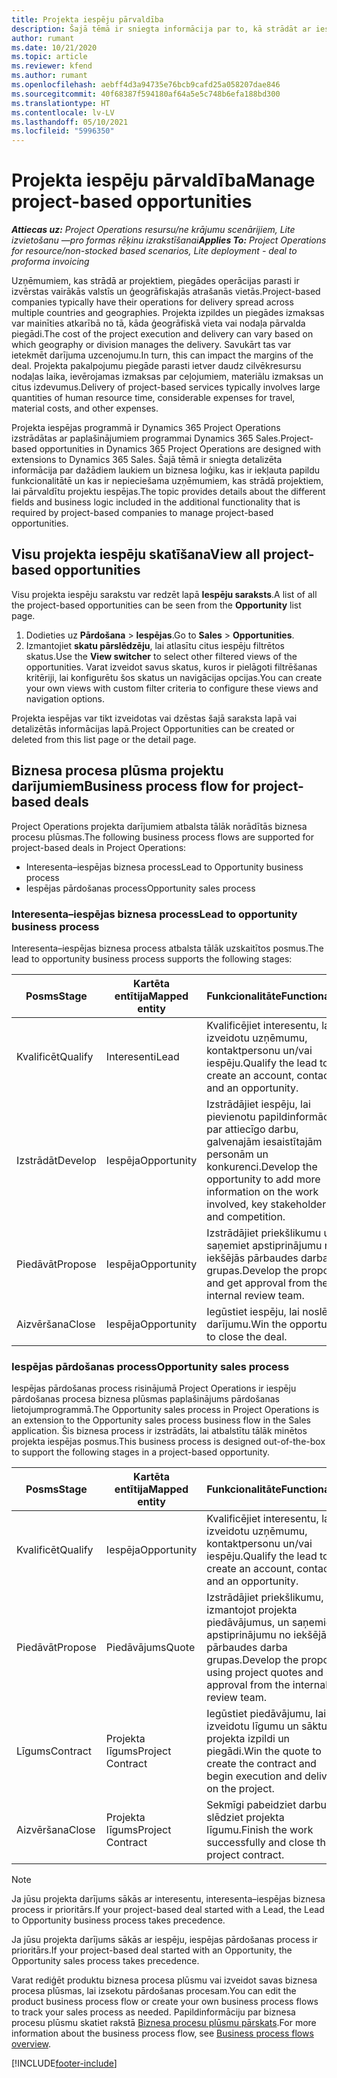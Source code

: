 ```yaml
---
title: Projekta iespēju pārvaldība
description: Šajā tēmā ir sniegta informācija par to, kā strādāt ar iespējām, kas ir saistītas ar projektiem.
author: rumant
ms.date: 10/21/2020
ms.topic: article
ms.reviewer: kfend
ms.author: rumant
ms.openlocfilehash: aebff4d3a94735e76bcb9cafd25a058207dae846
ms.sourcegitcommit: 40f68387f594180af64a5e5c748b6efa188bd300
ms.translationtype: HT
ms.contentlocale: lv-LV
ms.lasthandoff: 05/10/2021
ms.locfileid: "5996350"
---
```

# <a name="manage-project-based-opportunities"></a><span data-ttu-id="3eac4-103">Projekta iespēju pārvaldība</span><span class="sxs-lookup"><span data-stu-id="3eac4-103">Manage project-based opportunities</span></span>

<span data-ttu-id="3eac4-104">_**Attiecas uz:** Project Operations resursu/ne krājumu scenārijiem, Lite izvietošanu —pro formas rēķinu izrakstīšanai_</span><span class="sxs-lookup"><span data-stu-id="3eac4-104">_**Applies To:** Project Operations for resource/non-stocked based scenarios, Lite deployment - deal to proforma invoicing_</span></span>

<span data-ttu-id="3eac4-105">Uzņēmumiem, kas strādā ar projektiem, piegādes operācijas parasti ir izvērstas vairākās valstīs un ģeogrāfiskajās atrašanās vietās.</span><span class="sxs-lookup"><span data-stu-id="3eac4-105">Project-based companies typically have their operations for delivery spread across multiple countries and geographies.</span></span> <span data-ttu-id="3eac4-106">Projekta izpildes un piegādes izmaksas var mainīties atkarībā no tā, kāda ģeogrāfiskā vieta vai nodaļa pārvalda piegādi.</span><span class="sxs-lookup"><span data-stu-id="3eac4-106">The cost of the project execution and delivery can vary  based on which geography or division manages the delivery.</span></span> <span data-ttu-id="3eac4-107">Savukārt tas var ietekmēt darījuma uzcenojumu.</span><span class="sxs-lookup"><span data-stu-id="3eac4-107">In turn, this can impact the margins of the deal.</span></span> <span data-ttu-id="3eac4-108">Projekta pakalpojumu piegāde parasti ietver daudz cilvēkresursu nodaļas laika, ievērojamas izmaksas par ceļojumiem, materiālu izmaksas un citus izdevumus.</span><span class="sxs-lookup"><span data-stu-id="3eac4-108">Delivery of project-based services typically involves large quantities of human resource time, considerable expenses for travel, material costs, and other expenses.</span></span>

<span data-ttu-id="3eac4-109">Projekta iespējas programmā ir Dynamics 365 Project Operations izstrādātas ar paplašinājumiem programmai Dynamics 365 Sales.</span><span class="sxs-lookup"><span data-stu-id="3eac4-109">Project-based opportunities in Dynamics 365 Project Operations are designed with extensions to Dynamics 365 Sales.</span></span> <span data-ttu-id="3eac4-110">Šajā tēmā ir sniegta detalizēta informācija par dažādiem laukiem un biznesa loģiku, kas ir iekļauta papildu funkcionalitātē un kas ir nepieciešama uzņēmumiem, kas strādā projektiem, lai pārvaldītu projektu iespējas.</span><span class="sxs-lookup"><span data-stu-id="3eac4-110">The topic provides details about the different fields and business logic included in the additional functionality that is required by project-based companies to manage project-based opportunities.</span></span>

## <a name="view-all-project-based-opportunities"></a><span data-ttu-id="3eac4-111">Visu projekta iespēju skatīšana</span><span class="sxs-lookup"><span data-stu-id="3eac4-111">View all project-based opportunities</span></span>

<span data-ttu-id="3eac4-112">Visu projekta iespēju sarakstu var redzēt lapā **Iespēju saraksts**.</span><span class="sxs-lookup"><span data-stu-id="3eac4-112">A list of all the project-based opportunities can be seen from the **Opportunity** list page.</span></span> 

1. <span data-ttu-id="3eac4-113">Dodieties uz **Pārdošana** > **Iespējas**.</span><span class="sxs-lookup"><span data-stu-id="3eac4-113">Go to **Sales** > **Opportunities**.</span></span>
2. <span data-ttu-id="3eac4-114">Izmantojiet **skatu pārslēdzēju**, lai atlasītu citus iespēju filtrētos skatus.</span><span class="sxs-lookup"><span data-stu-id="3eac4-114">Use the **View switcher** to select other filtered views of the opportunities.</span></span> <span data-ttu-id="3eac4-115">Varat izveidot savus skatus, kuros ir pielāgoti filtrēšanas kritēriji, lai konfigurētu šos skatus un navigācijas opcijas.</span><span class="sxs-lookup"><span data-stu-id="3eac4-115">You can create your own views with custom filter criteria to configure these views and navigation options.</span></span>

<span data-ttu-id="3eac4-116">Projekta iespējas var tikt izveidotas vai dzēstas šajā saraksta lapā vai detalizētās informācijas lapā.</span><span class="sxs-lookup"><span data-stu-id="3eac4-116">Project Opportunities can be created or deleted from this list page or the detail page.</span></span>

## <a name="business-process-flow-for-project-based-deals"></a><span data-ttu-id="3eac4-117">Biznesa procesa plūsma projektu darījumiem</span><span class="sxs-lookup"><span data-stu-id="3eac4-117">Business process flow for project-based deals</span></span>

<span data-ttu-id="3eac4-118">Project Operations projekta darījumiem atbalsta tālāk norādītās biznesa procesu plūsmas.</span><span class="sxs-lookup"><span data-stu-id="3eac4-118">The following business process flows are supported for project-based deals in Project Operations:</span></span>

- <span data-ttu-id="3eac4-119">Interesenta–iespējas biznesa process</span><span class="sxs-lookup"><span data-stu-id="3eac4-119">Lead to Opportunity business process</span></span>
- <span data-ttu-id="3eac4-120">Iespējas pārdošanas process</span><span class="sxs-lookup"><span data-stu-id="3eac4-120">Opportunity sales process</span></span>

### <a name="lead-to-opportunity-business-process"></a><span data-ttu-id="3eac4-121">Interesenta–iespējas biznesa process</span><span class="sxs-lookup"><span data-stu-id="3eac4-121">Lead to opportunity business process</span></span> 
<span data-ttu-id="3eac4-122">Interesenta–iespējas biznesa process atbalsta tālāk uzskaitītos posmus.</span><span class="sxs-lookup"><span data-stu-id="3eac4-122">The lead to opportunity business process supports the following stages:</span></span>

| <span data-ttu-id="3eac4-123">Posms</span><span class="sxs-lookup"><span data-stu-id="3eac4-123">Stage</span></span> | <span data-ttu-id="3eac4-124">Kartēta entītija</span><span class="sxs-lookup"><span data-stu-id="3eac4-124">Mapped entity</span></span> | <span data-ttu-id="3eac4-125">Funkcionalitāte</span><span class="sxs-lookup"><span data-stu-id="3eac4-125">Functionality</span></span> |
| --- | --- | --- |
| <span data-ttu-id="3eac4-126">Kvalificēt</span><span class="sxs-lookup"><span data-stu-id="3eac4-126">Qualify</span></span> | <span data-ttu-id="3eac4-127">Interesenti</span><span class="sxs-lookup"><span data-stu-id="3eac4-127">Lead</span></span> | <span data-ttu-id="3eac4-128">Kvalificējiet interesentu, lai izveidotu uzņēmumu, kontaktpersonu un/vai iespēju.</span><span class="sxs-lookup"><span data-stu-id="3eac4-128">Qualify the lead to create an account, contact, and an opportunity.</span></span> |
| <span data-ttu-id="3eac4-129">Izstrādāt</span><span class="sxs-lookup"><span data-stu-id="3eac4-129">Develop</span></span> | <span data-ttu-id="3eac4-130">Iespēja</span><span class="sxs-lookup"><span data-stu-id="3eac4-130">Opportunity</span></span> | <span data-ttu-id="3eac4-131">Izstrādājiet iespēju, lai pievienotu papildinformāciju par attiecīgo darbu, galvenajām iesaistītajām personām un konkurenci.</span><span class="sxs-lookup"><span data-stu-id="3eac4-131">Develop the opportunity to add more information on the work involved, key stakeholders, and competition.</span></span> |
| <span data-ttu-id="3eac4-132">Piedāvāt</span><span class="sxs-lookup"><span data-stu-id="3eac4-132">Propose</span></span> | <span data-ttu-id="3eac4-133">Iespēja</span><span class="sxs-lookup"><span data-stu-id="3eac4-133">Opportunity</span></span> | <span data-ttu-id="3eac4-134">Izstrādājiet priekšlikumu un saņemiet apstiprinājumu no iekšējās pārbaudes darba grupas.</span><span class="sxs-lookup"><span data-stu-id="3eac4-134">Develop the proposal and get approval from the internal review team.</span></span> |
| <span data-ttu-id="3eac4-135">Aizvēršana</span><span class="sxs-lookup"><span data-stu-id="3eac4-135">Close</span></span> | <span data-ttu-id="3eac4-136">Iespēja</span><span class="sxs-lookup"><span data-stu-id="3eac4-136">Opportunity</span></span> | <span data-ttu-id="3eac4-137">Iegūstiet iespēju, lai noslēgtu darījumu.</span><span class="sxs-lookup"><span data-stu-id="3eac4-137">Win the opportunity to close the deal.</span></span> |

### <a name="opportunity-sales-process"></a><span data-ttu-id="3eac4-138">Iespējas pārdošanas process</span><span class="sxs-lookup"><span data-stu-id="3eac4-138">Opportunity sales process</span></span>
<span data-ttu-id="3eac4-139">Iespējas pārdošanas process risinājumā Project Operations ir iespēju pārdošanas procesa biznesa plūsmas paplašinājums pārdošanas lietojumprogrammā.</span><span class="sxs-lookup"><span data-stu-id="3eac4-139">The Opportunity sales process in Project Operations is an extension to the Opportunity sales process business flow in the Sales application.</span></span> <span data-ttu-id="3eac4-140">Šis biznesa process ir izstrādāts, lai atbalstītu tālāk minētos projekta iespējas posmus.</span><span class="sxs-lookup"><span data-stu-id="3eac4-140">This business process is designed out-of-the-box to support the following stages in a project-based opportunity.</span></span>

| <span data-ttu-id="3eac4-141">Posms</span><span class="sxs-lookup"><span data-stu-id="3eac4-141">Stage</span></span> | <span data-ttu-id="3eac4-142">Kartēta entītija</span><span class="sxs-lookup"><span data-stu-id="3eac4-142">Mapped entity</span></span> | <span data-ttu-id="3eac4-143">Funkcionalitāte</span><span class="sxs-lookup"><span data-stu-id="3eac4-143">Functionality</span></span> |
| --- | --- | --- |
| <span data-ttu-id="3eac4-144">Kvalificēt</span><span class="sxs-lookup"><span data-stu-id="3eac4-144">Qualify</span></span> | <span data-ttu-id="3eac4-145">Iespēja</span><span class="sxs-lookup"><span data-stu-id="3eac4-145">Opportunity</span></span> | <span data-ttu-id="3eac4-146">Kvalificējiet interesentu, lai izveidotu uzņēmumu, kontaktpersonu un/vai iespēju.</span><span class="sxs-lookup"><span data-stu-id="3eac4-146">Qualify the lead to create an account, contact, and an opportunity.</span></span> |
| <span data-ttu-id="3eac4-147">Piedāvāt</span><span class="sxs-lookup"><span data-stu-id="3eac4-147">Propose</span></span> | <span data-ttu-id="3eac4-148">Piedāvājums</span><span class="sxs-lookup"><span data-stu-id="3eac4-148">Quote</span></span> | <span data-ttu-id="3eac4-149">Izstrādājiet priekšlikumu, izmantojot projekta piedāvājumus, un saņemiet apstiprinājumu no iekšējās pārbaudes darba grupas.</span><span class="sxs-lookup"><span data-stu-id="3eac4-149">Develop the proposal using project quotes and get approval from the internal review team.</span></span> |
| <span data-ttu-id="3eac4-150">Līgums</span><span class="sxs-lookup"><span data-stu-id="3eac4-150">Contract</span></span> | <span data-ttu-id="3eac4-151">Projekta līgums</span><span class="sxs-lookup"><span data-stu-id="3eac4-151">Project Contract</span></span> | <span data-ttu-id="3eac4-152">Iegūstiet piedāvājumu, lai izveidotu līgumu un sāktu projekta izpildi un piegādi.</span><span class="sxs-lookup"><span data-stu-id="3eac4-152">Win the quote to create the contract and begin execution and delivery on the project.</span></span> |
| <span data-ttu-id="3eac4-153">Aizvēršana</span><span class="sxs-lookup"><span data-stu-id="3eac4-153">Close</span></span> | <span data-ttu-id="3eac4-154">Projekta līgums</span><span class="sxs-lookup"><span data-stu-id="3eac4-154">Project Contract</span></span> | <span data-ttu-id="3eac4-155">Sekmīgi pabeidziet darbu un slēdziet projekta līgumu.</span><span class="sxs-lookup"><span data-stu-id="3eac4-155">Finish the work successfully and close the project contract.</span></span> |

> [!NOTE]
> <span data-ttu-id="3eac4-156">Ja jūsu projekta darījums sākās ar interesentu, interesenta–iespējas biznesa process ir prioritārs.</span><span class="sxs-lookup"><span data-stu-id="3eac4-156">If your project-based deal started with a Lead, the Lead to Opportunity business process takes precedence.</span></span>
>
> <span data-ttu-id="3eac4-157">Ja jūsu projekta darījums sākās ar iespēju, iespējas pārdošanas process ir prioritārs.</span><span class="sxs-lookup"><span data-stu-id="3eac4-157">If your project-based deal started with an Opportunity, the Opportunity sales process takes precedence.</span></span>

<span data-ttu-id="3eac4-158">Varat rediģēt produktu biznesa procesa plūsmu vai izveidot savas biznesa procesa plūsmas, lai izsekotu pārdošanas procesam.</span><span class="sxs-lookup"><span data-stu-id="3eac4-158">You can edit the product business process flow or create your own business process flows to track your sales process as needed.</span></span> <span data-ttu-id="3eac4-159">Papildinformāciju par biznesa procesu plūsmu skatiet rakstā [Biznesa procesu plūsmu pārskats](/dynamics365/customerengagement/on-premises/customize/business-process-flows-overview).</span><span class="sxs-lookup"><span data-stu-id="3eac4-159">For more information about the business process flow, see [Business process flows overview](/dynamics365/customerengagement/on-premises/customize/business-process-flows-overview).</span></span>


[!INCLUDE[footer-include](../includes/footer-banner.md)]